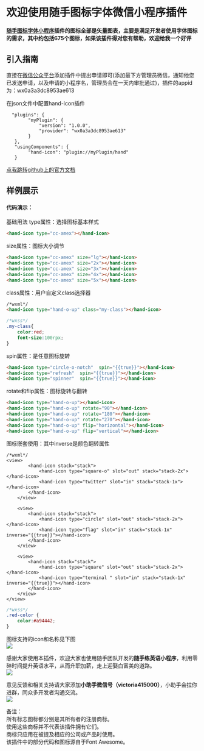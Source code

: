 # 欢迎使用随手图标字体微信小程序插件

**[随手图标字体小程序](https://github.com/tomsmith987/Icon)插件的图标全部是矢量图表，主要是满足开发者使用字体图标的需求，其中约包括675个图标，如果该插件得对您有帮助，欢迎给我一个好评**

## 引入指南
直接在[微信公众平台](https://mp.weixin.qq.com/)添加插件中提出申请即可(添加最下方管理员微信，通知他您已发送申请，以及申请的小程序名，管理员会在一天内审批通过)，插件的appid为：wx0a3a3dc8953ae613

在json文件中配置hand-icon插件
```
  "plugins": {
        "myPlugin": {
            "version": "1.0.0",
            "provider": "wx0a3a3dc8953ae613"
        }
   },
   "usingComponents": {
        "hand-icon": "plugin://myPlugin/hand"
   }
```
[点我跳转github上的官方文档](https://github.com/tomsmith987/Icon "跳转到github官方文档")
## 样例展示

#### 代码演示：
基础用法
type属性：选择图标基本样式
```html
<hand-icon type="cc-amex"></hand-icon>
```
size属性：图标大小调节
```html
<hand-icon type="cc-amex" size="lg"></hand-icon>
<hand-icon type="cc-amex" size="2x"></hand-icon>
<hand-icon type="cc-amex" size="3x"></hand-icon>
<hand-icon type="cc-amex" size="4x"></hand-icon>
<hand-icon type="cc-amex" size="5x"></hand-icon>
```
class属性：用户自定义class选择器
```html
/*wxml*/
<hand-icon type="hand-o-up" class="my-class"></hand-icon>
```


```css
/*wxss*/
.my-class{
    color:red;
    font-size:100rpx;
}

```
spin属性：是任意图标旋转
```html
<hand-icon type="circle-o-notch"  spin="{{true}}"></hand-icon>  
<hand-icon type="refresh"  spin="{{true}}"></hand-icon>  
<hand-icon type="spinner"  spin="{{true}}"></hand-icon>
```
rotate和flip属性：图标旋转与翻转
```html
<hand-icon type="hand-o-up"></hand-icon>
<hand-icon type="hand-o-up" rotate="90"></hand-icon>
<hand-icon type="hand-o-up" rotate="180"></hand-icon>
<hand-icon type="hand-o-up" rotate="270"></hand-icon>
<hand-icon type="hand-o-up" flip="horizontal"></hand-icon>
<hand-icon type="hand-o-up" flip="vertical"></hand-icon>
```
图标嵌套使用：其中inverse是颜色翻转属性
```
/*wxml*/
<view>
        <hand-icon stack="stack">
            <hand-icon type="square-o" slot="out" stack="stack-2x"></hand-icon>
            <hand-icon type="twitter" slot="in" stack="stack-1x"></hand-icon>
        </hand-icon>
    </view>

    <view>
        <hand-icon stack="stack">
            <hand-icon type="circle" slot="out" stack="stack-2x"></hand-icon>
            <hand-icon type="flag" slot="in" stack="stack-1x" inverse="{{true}}"></hand-icon>
        </hand-icon>
    </view>

    <view>
        <hand-icon stack="stack">
            <hand-icon type="square" slot="out" stack="stack-2x"></hand-icon>
            <hand-icon type="terminal " slot="in" stack="stack-1x" inverse="{{true}}"></hand-icon>
        </hand-icon>
    </view>
</view>
```
```css
/*wxss*/
.red-color {
    color:#a94442;
}
```
图标支持的icon和名称见下图  
![](https://github.com/tomsmith987/README_IMAGE/blob/master/icon/icon.png)


感谢大家使用本插件，欢迎大家也使用随手团队开发的**随手练英语小程序**，利用零碎时间提升英语水平，从而升职加薪，走上迎娶白富美的道路。  
![](https://github.com/tomsmith987/README_IMAGE/blob/master/icon/hand_english_qrcode.jpg)


意见反馈和相关支持请大家添加**小助手微信号（victoria415000）**，小助手会拉你进群，同众多开发者沟通交流。  
![](https://github.com/tomsmith987/README_IMAGE/blob/master/icon/service_qrcode.jpeg)






备注：  
所有标志图标都分别是其所有者的注册商标。  
使用这些商标并不代表该插件拥有它们。  
商标只应用在被提及相应的公司或产品时使用。  
该插件中的部分代码和图标源自于Font Awesome。  

